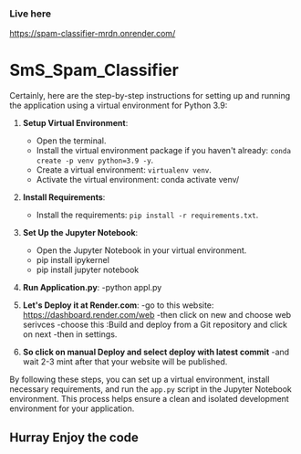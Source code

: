 ### Live here 
https://spam-classifier-mrdn.onrender.com/

# SmS_Spam_Classifier

Certainly, here are the step-by-step instructions for setting up and running the application using a virtual environment for Python 3.9:

1. **Setup Virtual Environment**:
   - Open the terminal.
   - Install the virtual environment package if you haven't already: `conda create -p venv python=3.9 -y`.
   - Create a virtual environment: `virtualenv venv`.
   - Activate the virtual environment:
    conda activate venv/


2. **Install Requirements**:
   - Install the requirements: `pip install -r requirements.txt`.

3. **Set Up the Jupyter Notebook**:
   - Open the Jupyter Notebook in your virtual environment.
   - pip install ipykernel
   - pip install jupyter notebook

4. **Run Application.py**:
   -python appl.py

5. **Let's Deploy it at Render.com**:
   -go to this website: https://dashboard.render.com/web
   -then click on new and choose web serivces
   -choose this :Build and deploy from a Git repository and click on next
   -then in settings.


6. **So click on manual Deploy and select deploy with latest commit**
   -and wait 2-3 mint after that your website will be published.


 

By following these steps, you can set up a virtual environment, install necessary requirements, and run the `app.py` script in the Jupyter Notebook environment. This process helps ensure a clean and isolated development environment for your application.

## Hurray Enjoy the code

